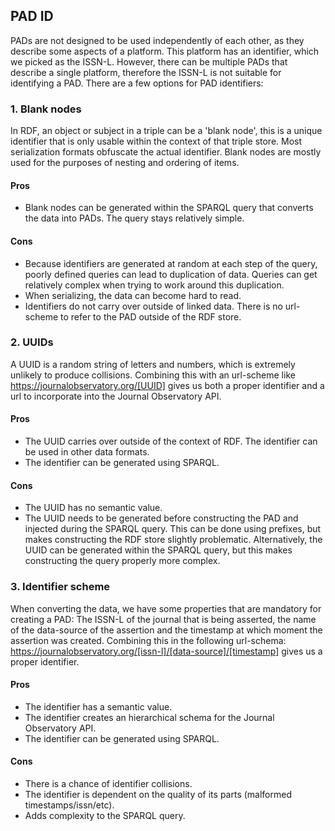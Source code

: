 
## PAD ID

PADs are not designed to be used independently of each other, as they describe some aspects of a platform. This platform has an identifier, which we picked as the ISSN-L. However, there can be multiple PADs that describe a single platform, therefore the ISSN-L is not suitable for identifying a PAD. There are a few options for PAD identifiers:

### 1. Blank nodes
In RDF, an object or subject in a triple can be a 'blank node', this is a unique identifier that is only usable within the context of that triple store. Most serialization formats obfuscate the actual identifier. Blank nodes are mostly used for the purposes of nesting and ordering of items.

#### Pros
- Blank nodes can be generated within the SPARQL query that converts the data into PADs. The query stays relatively simple.
#### Cons
- Because identifiers are generated at random at each step of the query, poorly defined queries can lead to duplication of data. Queries can get relatively complex when trying to work around this duplication.
- When serializing, the data can become hard to read.
- Identifiers do not carry over outside of linked data. There is no url-scheme to refer to the PAD outside of the RDF store.

### 2. UUIDs
A UUID is a random string of letters and numbers, which is extremely unlikely to produce collisions. Combining this with an url-scheme like <https://journalobservatory.org/[UUID]> gives us both a proper identifier and a url to incorporate into the Journal Observatory API.

#### Pros
- The UUID carries over outside of the context of RDF. The identifier can be used in other data formats.
- The identifier can be generated using SPARQL.
#### Cons
- The UUID has no semantic value.
- The UUID needs to be generated before constructing the PAD and injected during the SPARQL query. This can be done using prefixes, but makes constructing the RDF store slightly problematic. Alternatively, the UUID can be generated within the SPARQL query, but this makes constructing the query properly more complex.

### 3. Identifier scheme
When converting the data, we have some properties that are mandatory for creating a PAD: The ISSN-L of the journal that is being asserted, the name of the data-source of the assertion and the timestamp at which moment the assertion was created. Combining this in the following url-schema: <https://journalobservatory.org/[issn-l]/[data-source]/[timestamp]> gives us a proper identifier.

#### Pros
- The identifier has a semantic value.
- The identifier creates an hierarchical schema for the Journal Observatory API.
- The identifier can be generated using SPARQL.
#### Cons
- There is a chance of identifier collisions.
- The identifier is dependent on the quality of its parts (malformed timestamps/issn/etc).
- Adds complexity to the SPARQL query.
